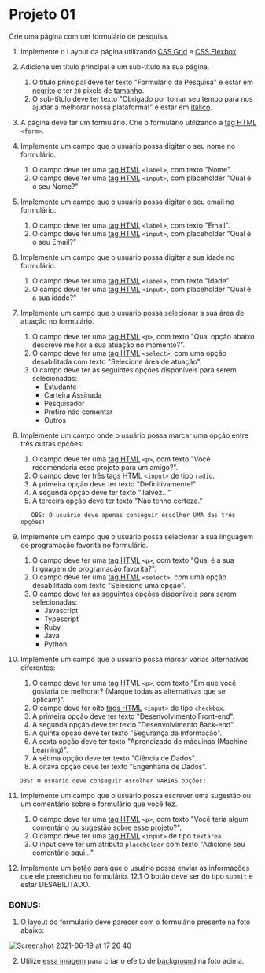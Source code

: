 # Projeto 01

Crie uma página com um formulário de pesquisa.

1. Implemente o Layout da página utilizando [CSS Grid](https://developer.mozilla.org/pt-BR/docs/Web/CSS/grid) e [CSS Flexbox](https://developer.mozilla.org/pt-BR/docs/Web/CSS/flex)

2. Adicione um título principal e um sub-título na sua página.

   1. O título principal deve ter texto "Formulário de Pesquisa" e estar em [negrito](https://developer.mozilla.org/pt-BR/docs/Web/CSS/font-weight) e ter `28` pixels de [tamanho](https://developer.mozilla.org/pt-BR/docs/Web/CSS/font-size).
   2. O sub-título deve ter texto "Obrigado por tomar seu tempo para nos ajudar a melhorar nossa plataforma!" e estar em [itálico](https://www.w3.org/Style/Examples/007/fonts.pt_BR.html).

3. A página deve ter um formulário. Crie o formulário utilizando a [tag HTML](https://developer.mozilla.org/pt-BR/docs/Web/HTML/Element/form) `<form>`.

4. Implemente um campo que o usuário possa digitar o seu nome no formulário.

   1. O campo deve ter uma [tag HTML](https://developer.mozilla.org/pt-BR/docs/Web/HTML/Element/label) `<label>`, com texto "Nome".
   2. O campo deve ter uma [tag HTML](https://developer.mozilla.org/pt-BR/docs/Web/HTML/Element/input) `<input>`, com placeholder "Qual é o seu Nome?"

5. Implemente um campo que o usuário possa digitar o seu email no formulário.

   1. O campo deve ter uma [tag HTML](https://developer.mozilla.org/pt-BR/docs/Web/HTML/Element/label) `<label>`, com texto "Email".
   2. O campo deve ter uma [tag HTML](https://developer.mozilla.org/pt-BR/docs/Web/HTML/Element/input) `<input>`, com placeholder "Qual é o seu Email?"

6. Implemente um campo que o usuário possa digitar a sua idade no formulário.

   1. O campo deve ter uma [tag HTML](https://developer.mozilla.org/pt-BR/docs/Web/HTML/Element/label) `<label>`, com texto "Idade".
   2. O campo deve ter uma [tag HTML](https://developer.mozilla.org/pt-BR/docs/Web/HTML/Element/input) `<input>`, com placeholder "Qual é a sua idade?"

7. Implemente um campo que o usuário possa selecionar a sua área de atuação no formulário.

   1. O campo deve ter uma [tag HTML](https://developer.mozilla.org/pt-BR/docs/Web/HTML/Element/p) `<p>`, com texto "Qual opção abaixo descreve melhor a sua atuação no momento?".
   2. O campo deve ter uma [tag HTML](https://developer.mozilla.org/pt-BR/docs/Web/HTML/Element/select) `<select>`, com uma opção desabilitada com texto "Selecione área de atuação".
   3. O campo deve ter as seguintes opções disponíveis para serem selecionadas:
      - Estudante
      - Carteira Assinada
      - Pesquisador
      - Prefiro não comentar
      - Outros

8. Implemente um campo onde o usuário possa marcar uma opção entre três outras opções:

   1. O campo deve ter uma [tag HTML](https://developer.mozilla.org/pt-BR/docs/Web/HTML/Element/p) `<p>`, com texto "Você recomendaria esse projeto para um amigo?".
   2. O campo deve ter três [tags HTML](https://developer.mozilla.org/pt-BR/docs/Web/HTML/Element/Input/radio) `<input>` de tipo `radio`.
   3. A primeira opção deve ter texto "Definitivamente!"
   4. A segunda opção deve ter texto "Talvez..."
   5. A terceira opção deve ter texto "Não tenho certeza."

   ```
      OBS: O usuário deve apenas conseguir escolher UMA das três opções!
   ```

9. Implemente um campo que o usuário possa selecionar a sua linguagem de programação favorita no formulário.

   1. O campo deve ter uma [tag HTML](https://developer.mozilla.org/pt-BR/docs/Web/HTML/Element/p) `<p>`, com texto "Qual é a sua linguagem de programação favorita?".
   2. O campo deve ter uma [tag HTML](https://developer.mozilla.org/pt-BR/docs/Web/HTML/Element/select) `<select>`, com uma opção desabilitada com texto "Selecione uma opção".
   3. O campo deve ter as seguintes opções disponíveis para serem selecionadas:
      - Javascript
      - Typescript
      - Ruby
      - Java
      - Python

10. Implemente um campo que o usuário possa marcar várias alternativas diferentes:
    1. O campo deve ter uma [tag HTML](https://developer.mozilla.org/pt-BR/docs/Web/HTML/Element/p) `<p>`, com texto "Em que você gostaria de melhorar? (Marque todas as alternativas que se aplicam)".
    2. O campo deve ter oito [tags HTML](https://developer.mozilla.org/pt-BR/docs/Web/HTML/Element/Input/checkbox) `<input>` de tipo `checkbox`.
    3. A primeira opção deve ter texto "Desenvolvimento Front-end".
    4. A segunda opção deve ter texto "Desenvolvimento Back-end".
    5. A quinta opção deve ter texto "Segurança da Informação".
    6. A sexta opção deve ter texto "Aprendizado de máquinas (Machine Learning)".
    7. A sétima opção deve ter texto "Ciência de Dados".
    8. A oitava opção deve ter texto "Engenharia de Dados".

```
   OBS: O usuário deve conseguir escolher VARIAS opções!
```

11. Implemente um campo que o usuário possa escrever uma sugestão ou um comentário sobre o formulário que você fez.

    1. O campo deve ter uma [tag HTML](https://developer.mozilla.org/pt-BR/docs/Web/HTML/Element/p) `<p>`, com texto "Você teria algum comentário ou sugestão sobre esse projeto?".
    2. O campo deve ter uma [tag HTML](https://developer.mozilla.org/pt-BR/docs/Web/HTML/Element/input) `<input>` de tipo `textarea`.
    3. O input deve ter um atributo `placeholder` com texto "Adicione seu comentário aqui...".

12. Implemente um [botão](https://developer.mozilla.org/pt-BR/docs/Web/HTML/Element/button) para que o usuário possa enviar as informações que ele preencheu no formulário.
    12.1 O botão deve ser do tipo `submit` e estar DESABILITADO.

### BONUS:

1. O layout do formulário deve parecer com o formulário presente na foto abaixo:

![Screenshot 2021-06-19 at 17 26 40](https://user-images.githubusercontent.com/63159499/122654732-cd199b00-d123-11eb-9a63-2a332e5e6834.png)

2. Utilize [essa imagem](https://cdn.freecodecamp.org/testable-projects-fcc/images/survey-form-background.jpeg) para criar o efeito de [background](https://developer.mozilla.org/pt-BR/docs/Web/CSS/background) na foto acima.

